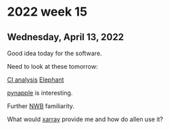 # 2022 week 15

## Wednesday, April 13, 2022

Good idea today for the software.

Need to look at these tomorrow:

[CI analysis](https://nwb-overview.readthedocs.io/en/latest/tools/caiman/caiman.html#analysistools-caiman)
[Elephant](https://elephant.readthedocs.io/en/latest/)

[pynapple](https://github.com/PeyracheLab/pynapple) is interesting.

Further [NWB](https://nwb-overview.readthedocs.io/en/latest/intro_to_nwb/3_basic_neurodata_types.html) familiarity.

What would [xarray](https://xarray.pydata.org/en/stable/index.html) provide me and how do allen use it?
